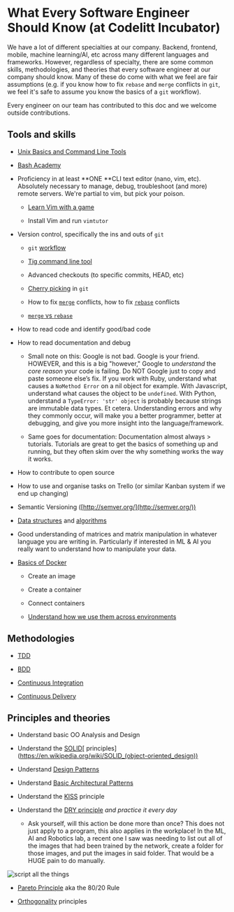 # What Every Software Engineer Should Know (at Codelitt Incubator) 

We have a lot of different specialties at our company. Backend, frontend, mobile, machine learning/AI, etc across many different languages and frameworks. However, regardless of specialty, there are some common skills, methodologies, and theories that every software engineer at our company should know. Many of these do come with what we feel are fair assumptions (e.g. if you know how to fix `rebase` and `merge` conflicts in `git`, we feel it's safe to assume you know the basics of a `git` workflow). 

Every engineer on our team has contributed to this doc and we welcome outside contributions.  

## Tools and skills

* [Unix Basics and Command Line Tools](https://github.com/jlevy/the-art-of-command-line)

* [Bash Academy](http://www.bash.academy/)

* Proficiency in at least **ONE **CLI text editor (nano, vim, etc). Absolutely necessary to manage, debug, troubleshoot (and more) remote servers. We're partial to vim, but pick your poison.

    * [Learn Vim with a game](http://vim-adventures.com/)

    * Install Vim and run `vimtutor`

* Version control, specifically the ins and outs of `git`

    * `git` [workflow](http://www.git-scm.com/book/en/v2/Distributed-Git-Distributed-Workflows)

    * [Tig command line tool](https://github.com/jonas/tig)

    * Advanced checkouts (to specific commits, HEAD, etc)

    * [Cherry picking](http://www.git-scm.com/docs/git-cherry-pick) in `git`

    * How to fix [`merge`](http://www.git-scm.com/book/en/v2/Git-Tools-Advanced-Merging) conflicts, how to fix [`rebase`](http://www.git-scm.com/docs/git-rebase) conflicts

    * [`merge` vs `rebase`](https://www.atlassian.com/git/tutorials/merging-vs-rebasing)

* How to read code and identify good/bad code

* How to read documentation and debug

    * Small note on this: Google is not bad. Google is your friend. HOWEVER, and this is a big "however," Google to *understand* the *core reason* your code is failing. Do NOT Google just to copy and paste someone else’s fix. If you work with Ruby, understand what causes a `NoMethod Error` on a nil object for example. With Javascript, understand what causes the object to be `undefined`. With Python, understand a `TypeError: 'str' object` is probably because strings are immutable data types. Et cetera. Understanding errors and why they commonly occur, will make you a better programmer, better at debugging, and give you more insight into the language/framework.

    * Same goes for documentation: Documentation almost always > tutorials. Tutorials are great to get the basics of something up and running, but they often skim over the why something works the way it works. 

* How to contribute to open source 

* How to use and organise tasks on Trello (or similar Kanban system if we end up changing)

* Semantic Versioning ([http://semver.org/](http://semver.org/))

* [Data structures](https://github.com/prakhar1989/awesome-courses#cs-theory) and [algorithms](https://github.com/tayllan/awesome-algorithms)

* Good understanding of matrices and matrix manipulation in whatever language you are writing in. Particularly if interested in ML & AI you really want to understand how to manipulate your data. 

* [Basics of Docker](http://docs.docker.com/linux/started/)

    * Create an image

    * Create a container

    * Connect containers

    * [Understand how we use them across environments](./environments.md)


## Methodologies

* [TDD](https://en.wikipedia.org/wiki/Test-driven_development)

* [BDD](https://pt.wikipedia.org/wiki/Behavior_Driven_Development)

* [Continuous Integration](https://en.wikipedia.org/wiki/Continuous_integration)

* [Continuous Delivery](https://en.wikipedia.org/wiki/Continuous_delivery)


## Principles and theories 

* Understand basic OO Analysis and Design

* Understand the [SOLID](https://en.wikipedia.org/wiki/SOLID_(object-oriented_design))[ principles](https://en.wikipedia.org/wiki/SOLID_(object-oriented_design))

* Understand [Design Patterns](https://en.wikipedia.org/wiki/Software_design_pattern)

* Understand [Basic Architectural Patterns](https://en.wikipedia.org/wiki/Architectural_pattern)

* Understand the [KISS](http://en.wikipedia.org/wiki/KISS_principle) principle

* Understand the [DRY principle](https://en.wikipedia.org/wiki/Don%27t_repeat_yourself) *and practice it every day*

    * Ask yourself, will this action be done more than once? This does not just apply to a program, this also applies in the workplace! In the ML, AI and Robotics lab, a recent one I saw was needing to list out all of the images that had been trained by the network, create a folder for those images, and put the images in said folder. That would be a HUGE pain to do manually.

![script all the things](../images/script-all-the-things.jpg)

* [Pareto Principle](https://en.wikipedia.org/wiki/Pareto_principle) aka the 80/20 Rule 

* [Orthogonality](https://en.wikipedia.org/wiki/Orthogonality_(programming)) principles 

